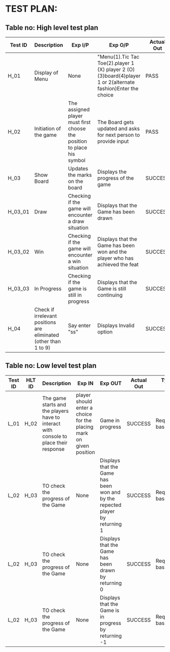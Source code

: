 # TEST PLAN:

## Table no: High level test plan

| **Test ID** | **Description**                                              | **Exp I/P** | **Exp O/P** | **Actual Out** |**Type Of Test**  |    
|-------------|--------------------------------------------------------------|------------|-------------|----------------|------------------|
|  H_01|Display of Menu| None | "Menu(1).Tic Tac Toe(2).player 1 (X) player 2 (O)(3)board(4)player 1 or 2(alternate fashion)Enter the choice | PASS | Scenario|
|  H_02|Initiation of the game |The assigned player must first choose the position to place his symbol | The Board gets updated and asks for next person to provide input| PASS | Requirement based |
|  H_03|Show Board | Updates the marks on the board| Displays the progress of the game |SUCCESS|Requirement based |
| H_03_01| Draw| Checking if the game will encounter a draw situation| Displays that the Game has been drawn | SUCCESS | Requirement based |
| H_03_02| Win | Checking if the game will encounter a win situation| Displays that the Game has been won and the player who has achieved the feat | SUCCESS | Requirement based |
| H_03_03| In Progress | Checking if the game is still in progress| Displays that the Game is still continuing | SUCCESS | Requirement based |
| H_04| Check if irrelevant positions are eliminated (other than 1 to 9) | Say enter "ss" | Displays Invalid option |SUCCESS| Scenario |



## Table no: Low level test plan

| **Test ID** | **HLT ID** | **Description**                                              | **Exp IN** | **Exp OUT** | **Actual Out** |**Type Of Test**  |    
|-------------|-----|--------------------------------------------------------------|------------|-------------|----------------|------------------|
|  L_01|H_02|The game starts and the players have to interact with console to place their response| player should enter a choice for the placing mark on given position| Game in progress| SUCCESS |Requirement based |
|  L_02|H_03|TO check the progress of the Game|None |Displays that the Game has been won and by the repected player by returning 1 |SUCCESS | Requirement based |
|  L_02|H_03|TO check the progress of the Game|None |Displays that the Game has been drawn by returning 0 |SUCCESS | Requirement based |
|  L_02|H_03|TO check the progress of the Game|None |Displays that the Game is in progress by returning -1 |SUCCESS | Requirement based |